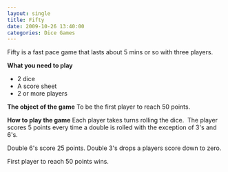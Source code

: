 ```yaml
---
layout: single
title: Fifty
date: 2009-10-26 13:40:00
categories: Dice Games
---
```

Fifty is a fast pace game that lasts about 5 mins or so with three players.

<strong>What you need to play</strong>
<ul>
	<li>2 dice</li>
	<li>A score sheet</li>
	<li>2 or more players</li>
</ul>
<strong>The object of the game</strong>
To be the first player to reach 50 points.

<strong>How to play the game</strong>
Each player takes turns rolling the dice.  The player scores 5 points every time a double is rolled with the exception of 3's and 6's.

Double 6's score 25 points.
Double 3's drops a players score down to zero.

First player to reach 50 points wins.
